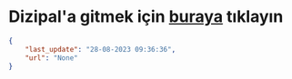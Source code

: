 # Dizipal'a gitmek için [buraya](None) tıklayın
    
```json
{
    "last_update": "28-08-2023 09:36:36",
    "url": "None"
}
```